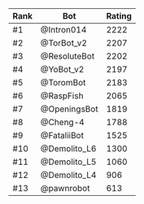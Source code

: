 Rank|Bot|Rating
---|---|---
#1|@Intron014|2222
#2|@TorBot_v2|2207
#3|@ResoluteBot|2202
#4|@YoBot_v2|2197
#5|@ToromBot|2183
#6|@RaspFish|2065
#7|@OpeningsBot|1819
#8|@Cheng-4|1788
#9|@FataliiBot|1525
#10|@Demolito_L6|1300
#11|@Demolito_L5|1060
#12|@Demolito_L4|906
#13|@pawnrobot|613
